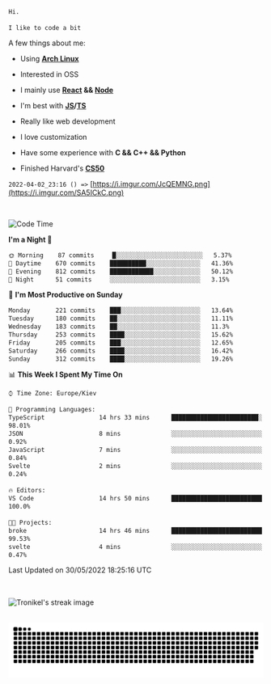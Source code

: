 ```
Hi.

I like to code a bit
```

A few things about me:

-   Using **[Arch Linux](https://archlinux.org/)**

-   Interested in OSS

-   I mainly use **[React](https://reactjs.org/) && [Node](https://nodejs.org/en/)**

-   I'm best with **[JS](https://www.javascript.com/)/[TS](https://www.typescriptlang.org/)**

-   Really like web development

-   I love customization

-   Have some experience with **C && C++ && Python**

-   Finished Harvard's **[CS50](https://cs50.harvard.edu)**

`2022-04-02_23:16 () =>` [https://i.imgur.com/JcQEMNG.png](https://i.imgur.com/SA5ICkC.png)

<br>

<!--START_SECTION:waka-->
![Code Time](http://img.shields.io/badge/Code%20Time-653%20hrs%2046%20mins-blue)

**I'm a Night 🦉** 

```text
🌞 Morning    87 commits     █░░░░░░░░░░░░░░░░░░░░░░░░   5.37% 
🌆 Daytime    670 commits    ██████████░░░░░░░░░░░░░░░   41.36% 
🌃 Evening    812 commits    ████████████░░░░░░░░░░░░░   50.12% 
🌙 Night      51 commits     ░░░░░░░░░░░░░░░░░░░░░░░░░   3.15%

```
📅 **I'm Most Productive on Sunday** 

```text
Monday       221 commits    ███░░░░░░░░░░░░░░░░░░░░░░   13.64% 
Tuesday      180 commits    ██░░░░░░░░░░░░░░░░░░░░░░░   11.11% 
Wednesday    183 commits    ██░░░░░░░░░░░░░░░░░░░░░░░   11.3% 
Thursday     253 commits    ████░░░░░░░░░░░░░░░░░░░░░   15.62% 
Friday       205 commits    ███░░░░░░░░░░░░░░░░░░░░░░   12.65% 
Saturday     266 commits    ████░░░░░░░░░░░░░░░░░░░░░   16.42% 
Sunday       312 commits    ████░░░░░░░░░░░░░░░░░░░░░   19.26%

```


📊 **This Week I Spent My Time On** 

```text
⌚︎ Time Zone: Europe/Kiev

💬 Programming Languages: 
TypeScript               14 hrs 33 mins      ████████████████████████░   98.01% 
JSON                     8 mins              ░░░░░░░░░░░░░░░░░░░░░░░░░   0.92% 
JavaScript               7 mins              ░░░░░░░░░░░░░░░░░░░░░░░░░   0.84% 
Svelte                   2 mins              ░░░░░░░░░░░░░░░░░░░░░░░░░   0.24%

🔥 Editors: 
VS Code                  14 hrs 50 mins      █████████████████████████   100.0%

🐱‍💻 Projects: 
broke                    14 hrs 46 mins      █████████████████████████   99.53% 
svelte                   4 mins              ░░░░░░░░░░░░░░░░░░░░░░░░░   0.47%

```


 Last Updated on 30/05/2022 18:25:16 UTC
<!--END_SECTION:waka-->

<br>

<p><img align="center" src="https://github-readme-streak-stats.herokuapp.com/?user=Tronikelis&theme=dark" alt="Tronikel's streak image" /></p>

<br>

<img title="" src="https://raw.githubusercontent.com/Tronikelis/Tronikelis/output/github-contribution-grid-snake.svg" alt="very cool snake thingey" data-align="left">
